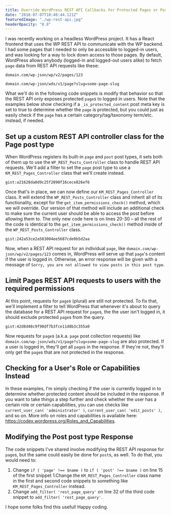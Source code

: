 ```yaml
---
title: Override WordPress REST API Callbacks for Protected Pages or Posts
date: "2018-07-07T18:40:44.121Z"
featuredImage: "./wp-rest-api.jpg"
headerOpacity: "0.8"
---
```


I was recently working on a headless WordPress project. It has a React frontend that uses the WP REST API to communicate with the WP backend. I had some pages that I needed to only be accessible to logged-in users, and was looking for a way to lock down access to those pages. By default, WordPress allows anybody (logged-in and logged-out users alike) to fetch `page` data from REST API requests like these:

```
domain.com/wp-json/wp/v2/pages/123
```

```
domain.com/wp-json/wds/v1/page?slug=some-page-slug
```

What we'll do in the following code snippets is modify that behavior so that the REST API only exposes protected `page`s to logged in users. Note that the examples below show checking if a `_is_protected_content` post meta key is set to true to determine whether the `page` is protected, but you could just as easily check if the `page` has a certain category/tag/taxonomy term/etc. instead, if needed.

## Set up a custom REST API controller class for the Page post type

When WordPress registers its built-in `page` and `post` post types, it sets both of them up to use the `WP_REST_Posts_Controller` class to handle REST API requests. We'll add a filter to set the `page` post type to use a `KM_REST_Pages_Controller` class that we'll create instead.

`gist:a21628da0d9c25f2090f16cece826ef6`

Once that's in place, we can now define our `KM_REST_Pages_Controller` class. It will extend the `WP_REST_Posts_Controller` class and inherit all of its functionality, except for the `get_item_permissions_check()` method, which we will override. Our version of that method will include an additional check to make sure the current user should be able to access the post before allowing them to. The only new code here is on lines 20-30 – all the rest of the code is identical to the `get_item_permissions_check()` method inside of the `WP_REST_Posts_Controller` class.

`gist:242a53ce2a583004ee5687cde0b5d2aa`

Now, when a REST API request for an individual `page`, like `domain.com/wp-json/wp/v2/pages/123` comes in, WordPress will serve up that `page`'s content if the user is logged in. Otherwise, an error response will be given with a message of `Sorry, you are not allowed to view posts in this post type`.

## Limit Pages REST API requests to users with the required permissions

At this point, requests for `page`s (plural) are still not protected. To fix that, we'll implement a filter to tell WordPress that whenever it's about to query the database for a REST API request for `page`s, the the user isn't logged in, it should exclude protected `page`s from the query.

`gist:42d8d48c9f90df7b3fce11d8b3c355a0`

Now requests for `page`s (a.k.a. `page` post collection requests) like `domain.com/wp-json/wds/v1/page?slug=some-page-slug` are also protected. If a user is logged in, they'll get all `page`s in the response. If they're not, they'll only get the `page`s that are not protected in the response.

## Checking for a User's Role or Capabilities Instead

In these examples, I'm simply checking if the user is currently logged in to determine whether protected content should be included in the response. If you want to take things a step further and check whether the user has a certain role or certain capabilities, you can use checks like `current_user_can( 'administrator' )`, `current_user_can( 'edit_posts' )`, and so on. More info on roles and capabilities is available here: <https://codex.wordpress.org/Roles_and_Capabilities>.

## Modifying the Post post type Response

The code snippets I've shared involve modifying the REST API response for `page`s, but the same could easily be done for `post`s, as well. To do that, you would need to:

1. Change `if ( 'page' !== $name )` to `if ( 'post' !== $name )` on line 15 of the first snippet
   1.Change the `KM_REST_Pages_Controller` class name in the first and second code snippets to something like `KM_REST_Pages_Controller` instead.
1. Change `add_filter( 'rest_page_query'` on line 32 of the third code snippet to `add_filter( 'rest_page_query'`.

I hope some folks find this useful! Happy coding.
